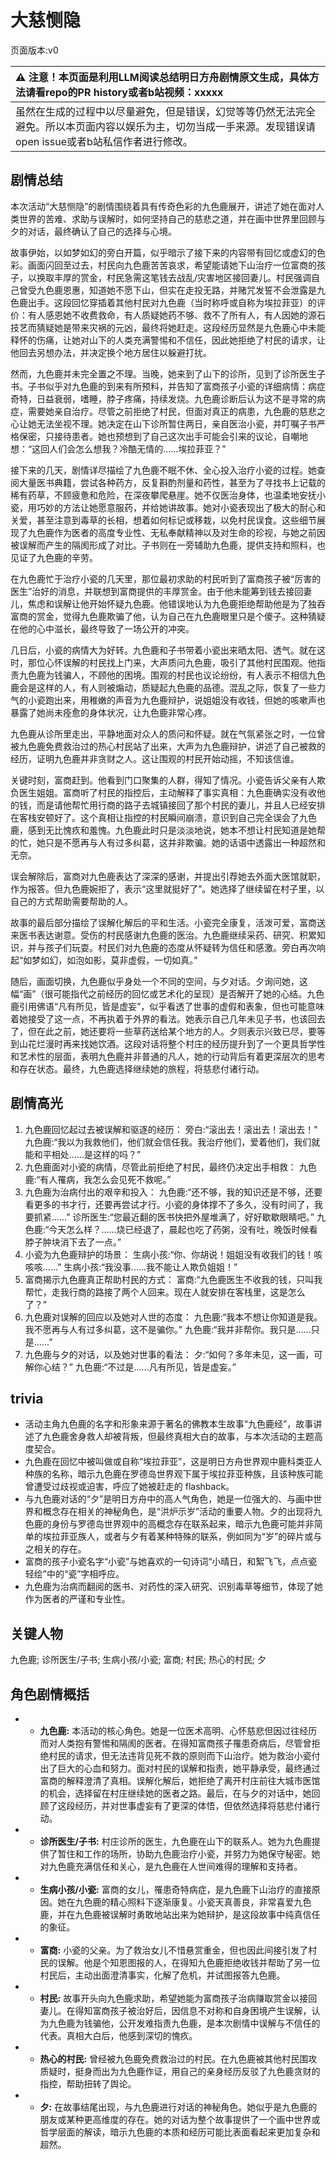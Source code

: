 # 大慈恻隐
页面版本:v0
 

| :warning: 注意！本页面是利用LLM阅读总结明日方舟剧情原文生成，具体方法请看repo的PR history或者b站视频：xxxxx           |
|:----------------------------|
| 虽然在生成的过程中以尽量避免，但是错误，幻觉等等仍然无法完全避免。所以本页面内容以娱乐为主，切勿当成一手来源。发现错误请open issue或者b站私信作者进行修改。|



## 剧情总结
本次活动“大慈恻隐”的剧情围绕着具有传奇色彩的九色鹿展开，讲述了她在面对人类世界的苦难、求助与误解时，如何坚持自己的慈悲之道，并在画中世界里回顾与夕的对话，最终确认了自己的选择与心境。

故事伊始，以如梦如幻的旁白开篇，似乎暗示了接下来的内容带有回忆或虚幻的色彩。画面闪回至过去，村民向九色鹿苦苦哀求，希望能请她下山治疗一位富商的孩子，以换取丰厚的赏金，村民急需这笔钱去战乱/灾害地区接回妻儿。村民强调自己曾受九色鹿恩惠，知道她不愿下山，但实在走投无路，并赌咒发誓不会泄露是九色鹿出手。这段回忆穿插着其他村民对九色鹿（当时称呼或自称为埃拉菲亚）的评价：有人感恩她不收费救命，有人质疑她药不够、救不了所有人，有人因她的源石技艺而猜疑她是带来灾祸的元凶，最终将她赶走。这段经历显然是九色鹿心中未能释怀的伤痛，让她对山下的人类充满警惕和不信任，因此她拒绝了村民的请求，让他回去另想办法，并决定换个地方居住以躲避打扰。

然而，九色鹿并未完全置之不理。当晚，她来到了山下的诊所，见到了诊所医生子书。子书似乎对九色鹿的到来有所预料，并告知了富商孩子小瓷的详细病情：病症奇特，日益衰弱，嗜睡，脖子疼痛，持续发烧。九色鹿诊断后认为这不是寻常的病症，需要她亲自治疗。尽管之前拒绝了村民，但面对真正的病患，九色鹿的慈悲之心让她无法坐视不理。她决定在山下诊所暂住两日，亲自医治小瓷，并叮嘱子书严格保密，只接待患者。她也预想到了自己这次出手可能会引来的议论，自嘲地想：“这回人们会怎么想我？冷酷无情的......埃拉菲亚？”

接下来的几天，剧情详尽描绘了九色鹿不眠不休、全心投入治疗小瓷的过程。她查阅大量医书典籍，尝试各种药方，反复斟酌剂量和药性，甚至为了寻找书上记载的稀有药草，不顾疲惫和危险，在深夜攀爬悬崖。她不仅医治身体，也温柔地安抚小瓷，用巧妙的方法让她愿意服药，并给她讲故事。她对小瓷表现出了极大的耐心和关爱，甚至注意到毒草的长相，想着如何标记或移栽，以免村民误食。这些细节展现了九色鹿作为医者的高度专业性、无私奉献精神以及对生命的珍视，与她之前因被误解而产生的隔阂形成了对比。子书则在一旁辅助九色鹿，提供支持和照料，也见证了九色鹿的辛劳。

在九色鹿忙于治疗小瓷的几天里，那位最初求助的村民听到了富商孩子被“厉害的医生”治好的消息，并联想到富商提供的丰厚赏金。由于他未能筹到钱去接回妻儿，焦虑和误解让他开始怀疑九色鹿。他错误地认为九色鹿拒绝帮助他是为了独吞富商的赏金，觉得九色鹿欺骗了他，认为自己在九色鹿眼里只是个傻子。这种猜疑在他的心中滋长，最终导致了一场公开的冲突。

几日后，小瓷的病情大为好转。九色鹿和子书带着小瓷出来晒太阳、透气。就在这时，那位心怀误解的村民找上门来，大声质问九色鹿，吸引了其他村民围观。他指责九色鹿为钱骗人，不顾他的困境。围观的村民也议论纷纷，有人表示不相信九色鹿会是这样的人，有人则被煽动，质疑起九色鹿的品德。混乱之际，恢复了一些力气的小瓷跑出来，用稚嫩的声音为九色鹿辩护，说姐姐没有收钱，但她的咳嗽声也暴露了她尚未痊愈的身体状况，让九色鹿非常心疼。

九色鹿从诊所里走出，平静地面对众人的质问和怀疑。就在气氛紧张之时，一位曾被九色鹿免费救治过的热心村民站了出来，大声为九色鹿辩护，讲述了自己被救的经历，证明九色鹿并非贪财之人。这让围观的村民开始动摇，不知该信谁。

关键时刻，富商赶到。他看到门口聚集的人群，得知了情况。小瓷告诉父亲有人欺负医生姐姐。富商听了村民的指控后，主动解释了事实真相：九色鹿确实没有收他的钱，而是请他帮忙用行商的路子去城镇接回了那个村民的妻儿，并且人已经安排在客栈安顿好了。这个真相让指控的村民瞬间崩溃，意识到自己完全误会了九色鹿，感到无比愧疚和羞愧。九色鹿此时只是淡淡地说，她本不想让村民知道是她帮的忙，她只是不愿再与人有过多纠葛，这并非欺骗。她的话语中透露出一种超然和无奈。

误会解除后，富商对九色鹿表达了深深的感谢，并提出引荐她去外面大医馆就职，作为报答。但九色鹿婉拒了，表示“这里就挺好了”。她选择了继续留在村子里，以自己的方式帮助需要帮助的人。

故事的最后部分描绘了误解化解后的平和生活。小瓷完全康复，活泼可爱，富商送来医书表达谢意。受伤的村民感谢九色鹿的医治。九色鹿继续采药、研究、积累知识，并与孩子们玩耍。村民们对九色鹿的态度从怀疑转为信任和感激。旁白再次响起“如梦如幻，如泡如影，莫非虚假，一切如真。”

随后，画面切换，九色鹿似乎身处一个不同的空间，与夕对话。夕询问她，这幅“画”（很可能指代之前经历的回忆或艺术化的呈现）是否解开了她的心结。九色鹿引用佛语“凡有所见，皆是虚妄”，似乎看透了世事的虚假和表象，但也可能意味着她接受了这一点，不再执着于外界的看法。她表示自己几年未见子书，也该回去了，但在此之前，她还要将一些草药送给某个地方的人。夕则表示兴致已尽，要等到山花烂漫时再来找她饮酒。这段对话将整个村庄的经历提升到了一个更具哲学性和艺术性的层面，表明九色鹿并非普通的凡人，她的行动背后有着更深层次的思考和存在状态。最终，九色鹿选择继续她的旅程，将慈悲付诸行动。
## 剧情高光
1.  九色鹿回忆起过去被误解和驱逐的经历：
    旁白:“滚出去！滚出去！滚出去！”
    九色鹿:“我以为我救他们，他们就会信任我。我治疗他们，爱着他们，我们就能和平相处......是这样的吗？”
2.  九色鹿面对小瓷的病情，尽管此前拒绝了村民，最终仍决定出手相救：
    九色鹿:“有人罹病，我怎么会见死不救呢。”
3.  九色鹿为治病付出的艰辛和投入：
    九色鹿:“还不够，我的知识还是不够，还要看更多的书才行，还要再尝试才行。小瓷的身体撑不了多久，没有时间了，我要抓紧......”
    诊所医生:“您最近翻的医书快把外屋堆满了，好好歇歇眼睛吧。”
    九色鹿:“今天怎么样？......烧已经退了，晨起也吃了药粥，没有吐，晚饭时候看脖子肿块消下去了一点。”
4.  小瓷为九色鹿辩护的场景：
    生病小孩:“你、你胡说！姐姐没有收我们的钱！咳咳咳......”
    生病小孩:“我没事......我不能让人欺负姐姐！”
5.  富商揭示九色鹿真正帮助村民的方式：
    富商:“九色鹿医生不收我的钱，只叫我帮忙，走我行商的路接了两个人回来。现在人就安排在客栈里，这是怎么了？”
6.  九色鹿对误解的回应以及她对人世的态度：
    九色鹿:“我本不想让你知道是我。我不愿再与人有过多纠葛，这不是骗你。”
    九色鹿:“我并非帮你。我只是......只是......”
7.  九色鹿与夕的对话，以及她对世事的看法：
    夕:“如何？多年未见，这一画，可解你心结？”
    九色鹿:“不过是......凡有所见，皆是虚妄。”
## trivia
*   活动主角九色鹿的名字和形象来源于著名的佛教本生故事“九色鹿经”，故事讲述了九色鹿舍身救人却被背叛，但最终真相大白的故事，与本次活动的主题高度契合。
*   九色鹿在回忆中被叫做或自称“埃拉菲亚”，这是明日方舟世界观中鹿科类亚人种族的名称，暗示九色鹿在罗德岛世界观下属于埃拉菲亚种族，且该种族可能曾遭受过歧视或迫害，呼应了她被赶走的 flashback。
*   与九色鹿对话的“夕”是明日方舟中的高人气角色，她是一位强大的、与画中世界和概念存在相关的神秘角色，是“洪炉示岁”活动的重要人物。夕的出现将九色鹿的身份与罗德岛世界观中的高概念存在联系起来，暗示九色鹿可能并非简单的埃拉菲亚族人，或者与夕有着某种特殊的联系，例如同为“岁”的碎片或与之相关的存在。
*   富商的孩子小瓷名字“小瓷”与她喜欢的一句诗词“小晴日，和絮飞飞，点点瓷轻绘”中的“瓷”字相呼应。
*   九色鹿为治病而翻阅的医书、对药性的深入研究、识别毒草等细节，体现了她作为医者的严谨和专业性。
## 关键人物
九色鹿; 诊所医生/子书; 生病小孩/小瓷; 富商; 村民; 热心的村民; 夕
## 角色剧情概括
-   *   **九色鹿:** 本活动的核心角色。她是一位医术高明、心怀慈悲但因过往经历而对人类抱有警惕和隔阂的医者。在得知富商孩子罹患奇病后，尽管曾拒绝村民的请求，但无法违背见死不救的原则而下山治疗。她为救治小瓷付出了巨大的心血和努力。面对村民的误解和指责，她平静承受，最终通过富商的解释澄清了真相。误解化解后，她拒绝了离开村庄前往大城市医馆的机会，选择留在村庄继续她的医者之路。最后，在与夕的对话中，她回顾了这段经历，并对世事虚妄有了更深的体悟，但依然选择将慈悲付诸行动。
-   *   **诊所医生/子书:** 村庄诊所的医生，九色鹿在山下的联系人。她为九色鹿提供了暂住和工作的场所，协助九色鹿治疗小瓷，并努力为她保守秘密。她对九色鹿充满信任和关心，是九色鹿在人世间难得的理解和支持者。
-   *   **生病小孩/小瓷:** 富商的女儿，罹患奇特病症，是九色鹿下山治疗的直接原因。她在九色鹿的精心照料下逐渐康复。小瓷天真善良，非常喜爱九色鹿，并在九色鹿被误解时勇敢地站出来为她辩护，是这段故事中纯真信任的象征。
-   *   **富商:** 小瓷的父亲。为了救治女儿不惜悬赏重金，但也因此间接引发了村民的误解。他是个知恩图报的人，在得知九色鹿拒绝收钱并帮助了另一位村民后，主动出面澄清事实，化解了危机，并试图报答九色鹿。
-   *   **村民:** 故事开头向九色鹿求助，希望她能为富商孩子治病赚取赏金以接回妻儿。在得知富商孩子被治好后，因信息不对称和自身困境产生误解，认为九色鹿为钱骗他，公开发难指责九色鹿，是本次剧情中误解与不信任的代表。真相大白后，他感到深切的愧疚。
-   *   **热心的村民:** 曾经被九色鹿免费救治过的村民。在九色鹿被其他村民围攻质疑时，挺身而出为九色鹿作证，用自己的亲身经历反驳了九色鹿贪财的指控，帮助扭转了舆论。
-   *   **夕:** 在故事结尾出现，与九色鹿进行对话的神秘角色。她似乎是九色鹿的朋友或某种更高维度的存在。她的对话为整个故事提供了一个画中世界或哲学层面的解读，暗示九色鹿的本质和经历可能比表面看起来更加复杂和超然。